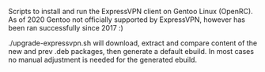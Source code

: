 ﻿

Scripts to install and run the ExpressVPN client on Gentoo Linux (OpenRC).
As of 2020 Gentoo not officially supported by ExpressVPN, however has been ran successfully since 2017 :)

./upgrade-expressvpn.sh will download, extract and compare content of the new and prev .deb packages, then generate a default ebuild. In most cases no manual adjustment is needed for the generated ebuild.


